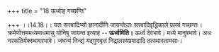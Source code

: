 +++
title = "18 ऊर्ध्वङ् गच्छन्ति"

+++
।।14.18।। यतः सत्त्वादिभ्यो ज्ञानादीनि जायन्तेऽतः सत्त्वादिवृद्धिकाले
प्रलयं गच्छन्तः। क्रमेणोत्तममध्यमाधमासु योनिषु जायन्त इत्याह --
**ऊर्ध्वमिति।** ऊर्ध्वं देवभावे। मध्ये मानुषभावे। अधः
नरकतिर्यक्स्थावरभावे। जघन्यं निन्द्यं यद्गुणवृत्तं निद्रालस्यप्रमादादि
तत्स्थास्तामसाः।
